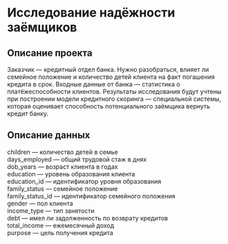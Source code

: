 # Исследование надёжности заёмщиков

## Описание проекта

Заказчик — кредитный отдел банка. Нужно разобраться, влияет ли семейное положение и количество детей клиента на факт погашения кредита в срок. Входные данные от банка — статистика о платёжеспособности клиентов.
Результаты исследования будут учтены при построении модели кредитного скоринга — специальной системы, которая оценивает способность потенциального заёмщика вернуть кредит банку.

## Описание данных
children — количество детей в семье <br>
days_employed — общий трудовой стаж в днях<br>
dob_years — возраст клиента в годах<br>
education — уровень образования клиента<br>
education_id — идентификатор уровня образования<br>
family_status — семейное положение<br>
family_status_id — идентификатор семейного положения<br>
gender — пол клиента<br>
income_type — тип занятости<br>
debt — имел ли задолженность по возврату кредитов<br>
total_income — ежемесячный доход<br>
purpose — цель получения кредита
